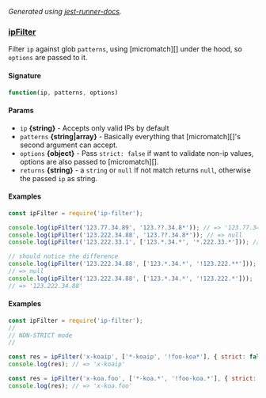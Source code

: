 

_Generated using [jest-runner-docs](https://ghub.now.sh/jest-runner-docs)._

### [ipFilter](./src/index.js#L44)

Filter `ip` against glob `patterns`, using [micromatch][] under the hood,
so `options` are passed to it.

<span id="ipfilter-signature"></span>

#### Signature

```ts
function(ip, patterns, options)
```

<span id="ipfilter-params"></span>

#### Params

- `ip` **{string}** - Accepts only valid IPs by default
- `patterns` **{string|array}** - Basically everything that [micromatch][]'s second argument can accept.
- `options` **{object}** - Pass `strict: false` if want to validate non-ip values,
                       options are also passed to [micromatch][].
- `returns` **{string}** - a `string` or `null` If not match returns `null`, otherwise the passed `ip` as string.



<span id="ipfilter-examples"></span>

#### Examples

```js
const ipFilter = require('ip-filter');

console.log(ipFilter('123.77.34.89', '123.??.34.8*')); // => '123.77.34.89'
console.log(ipFilter('123.222.34.88', '123.??.34.8*')); // => null
console.log(ipFilter('123.222.33.1', ['123.*.34.*', '*.222.33.*'])); // => '123.222.33.1'

// should notice the difference
console.log(ipFilter('123.222.34.88', ['123.*.34.*', '!123.222.**']));
// => null
console.log(ipFilter('123.222.34.88', ['123.*.34.*', '!123.222.*']));
// => '123.222.34.88'
```



<span id="ipfilter-examples"></span>

#### Examples

```js
const ipFilter = require('ip-filter');
//
// NON-STRICT mode
//

const res = ipFilter('x-koaip', ['*-koaip', '!foo-koa*'], { strict: false });
console.log(res); // => 'x-koaip'

const res = ipFilter('x-koa.foo', ['*-koa.*', '!foo-koa.*'], { strict: false });
console.log(res); // => 'x-koa.foo'
```


